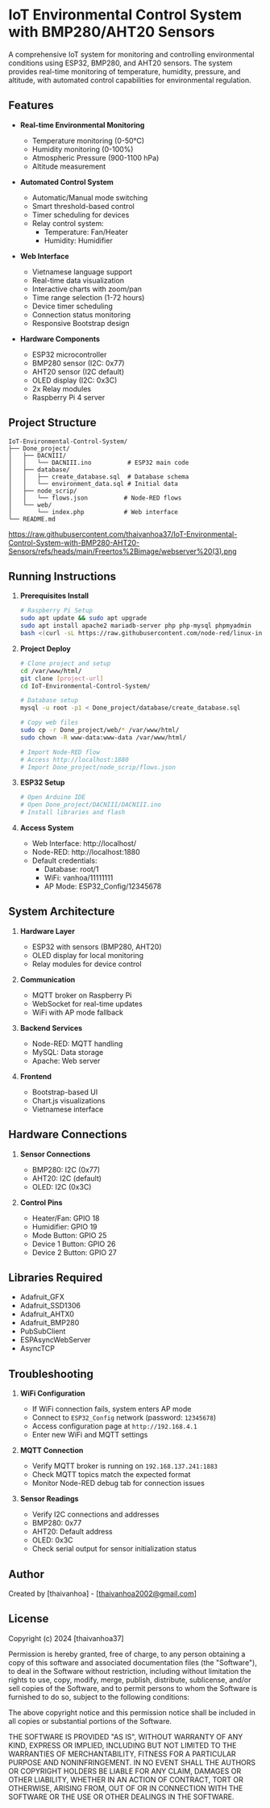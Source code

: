 # IoT Environmental Control System with BMP280/AHT20 Sensors

A comprehensive IoT system for monitoring and controlling environmental conditions using ESP32, BMP280, and AHT20 sensors. The system provides real-time monitoring of temperature, humidity, pressure, and altitude, with automated control capabilities for environmental regulation.

## Features

- **Real-time Environmental Monitoring**
  - Temperature monitoring (0-50°C)
  - Humidity monitoring (0-100%)
  - Atmospheric Pressure (900-1100 hPa)
  - Altitude measurement

- **Automated Control System**
  - Automatic/Manual mode switching
  - Smart threshold-based control
  - Timer scheduling for devices
  - Relay control system:
    - Temperature: Fan/Heater
    - Humidity: Humidifier

- **Web Interface**
  - Vietnamese language support
  - Real-time data visualization
  - Interactive charts with zoom/pan
  - Time range selection (1-72 hours)
  - Device timer scheduling
  - Connection status monitoring
  - Responsive Bootstrap design

- **Hardware Components**
  - ESP32 microcontroller
  - BMP280 sensor (I2C: 0x77)
  - AHT20 sensor (I2C default)
  - OLED display (I2C: 0x3C)
  - 2x Relay modules
  - Raspberry Pi 4 server

## Project Structure

```
IoT-Environmental-Control-System/
├── Done_project/
│   ├── DACNIII/
│   │   └── DACNIII.ino          # ESP32 main code
│   ├── database/
│   │   ├── create_database.sql  # Database schema
│   │   └── environment_data.sql # Initial data
│   ├── node_scrip/
│   │   └── flows.json          # Node-RED flows
│   └── web/
│       └── index.php           # Web interface
└── README.md
```
https://raw.githubusercontent.com/thaivanhoa37/IoT-Environmental-Control-System-with-BMP280-AHT20-Sensors/refs/heads/main/Freertos%2Bimage/webserver%20(3).png
## Running Instructions

1. **Prerequisites Install**
   ```bash
   # Raspberry Pi Setup
   sudo apt update && sudo apt upgrade
   sudo apt install apache2 mariadb-server php php-mysql phpmyadmin
   bash <(curl -sL https://raw.githubusercontent.com/node-red/linux-installers/master/deb/update-nodejs-and-nodered)
   ```

2. **Project Deploy**
   ```bash
   # Clone project and setup
   cd /var/www/html/
   git clone [project-url]
   cd IoT-Environmental-Control-System/

   # Database setup
   mysql -u root -p1 < Done_project/database/create_database.sql

   # Copy web files
   sudo cp -r Done_project/web/* /var/www/html/
   sudo chown -R www-data:www-data /var/www/html/

   # Import Node-RED flow
   # Access http://localhost:1880
   # Import Done_project/node_scrip/flows.json
   ```

3. **ESP32 Setup**
   ```bash
   # Open Arduino IDE
   # Open Done_project/DACNIII/DACNIII.ino
   # Install libraries and flash
   ```

4. **Access System**
   - Web Interface: http://localhost/
   - Node-RED: http://localhost:1880
   - Default credentials:
     * Database: root/1
     * WiFi: vanhoa/11111111
     * AP Mode: ESP32_Config/12345678

## System Architecture

1. **Hardware Layer**
   - ESP32 with sensors (BMP280, AHT20)
   - OLED display for local monitoring
   - Relay modules for device control

2. **Communication**
   - MQTT broker on Raspberry Pi
   - WebSocket for real-time updates
   - WiFi with AP mode fallback

3. **Backend Services**
   - Node-RED: MQTT handling
   - MySQL: Data storage
   - Apache: Web server

4. **Frontend**
   - Bootstrap-based UI
   - Chart.js visualizations
   - Vietnamese interface

## Hardware Connections

1. **Sensor Connections**
   - BMP280: I2C (0x77)
   - AHT20: I2C (default)
   - OLED: I2C (0x3C)

2. **Control Pins**
   - Heater/Fan: GPIO 18
   - Humidifier: GPIO 19
   - Mode Button: GPIO 25
   - Device 1 Button: GPIO 26
   - Device 2 Button: GPIO 27

## Libraries Required

- Adafruit_GFX
- Adafruit_SSD1306
- Adafruit_AHTX0
- Adafruit_BMP280
- PubSubClient
- ESPAsyncWebServer
- AsyncTCP

## Troubleshooting

1. **WiFi Configuration**
   - If WiFi connection fails, system enters AP mode
   - Connect to `ESP32_Config` network (password: `12345678`)
   - Access configuration page at `http://192.168.4.1`
   - Enter new WiFi and MQTT settings

2. **MQTT Connection**
   - Verify MQTT broker is running on `192.168.137.241:1883`
   - Check MQTT topics match the expected format
   - Monitor Node-RED debug tab for connection issues

3. **Sensor Readings**
   - Verify I2C connections and addresses
    * BMP280: 0x77
    * AHT20: Default address
    * OLED: 0x3C
   - Check serial output for sensor initialization status

## Author

Created by [thaivanhoa] - [thaivanhoa2002@gmail.com]

## License

Copyright (c) 2024 [thaivanhoa37]

Permission is hereby granted, free of charge, to any person obtaining a copy
of this software and associated documentation files (the "Software"), to deal
in the Software without restriction, including without limitation the rights
to use, copy, modify, merge, publish, distribute, sublicense, and/or sell
copies of the Software, and to permit persons to whom the Software is
furnished to do so, subject to the following conditions:

The above copyright notice and this permission notice shall be included in all
copies or substantial portions of the Software.

THE SOFTWARE IS PROVIDED "AS IS", WITHOUT WARRANTY OF ANY KIND, EXPRESS OR
IMPLIED, INCLUDING BUT NOT LIMITED TO THE WARRANTIES OF MERCHANTABILITY,
FITNESS FOR A PARTICULAR PURPOSE AND NONINFRINGEMENT. IN NO EVENT SHALL THE
AUTHORS OR COPYRIGHT HOLDERS BE LIABLE FOR ANY CLAIM, DAMAGES OR OTHER
LIABILITY, WHETHER IN AN ACTION OF CONTRACT, TORT OR OTHERWISE, ARISING FROM,
OUT OF OR IN CONNECTION WITH THE SOFTWARE OR THE USE OR OTHER DEALINGS IN THE
SOFTWARE.
